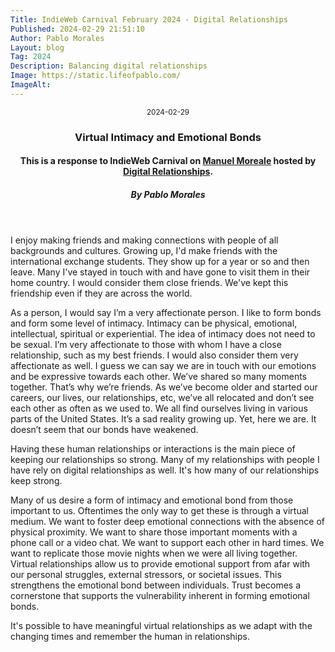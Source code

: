 ```yaml
---
Title: IndieWeb Carnival February 2024 - Digital Relationships
Published: 2024-02-29 21:51:10
Author: Pablo Morales
Layout: blog
Tag: 2024
Description: Balancing digital relationships
Image: https://static.lifeofpablo.com/
ImageAlt: 
---
```

<header class="bg-yellow sans-serif">
    <div class="mw9 center pa4 pt5-ns ph7-l">
      <time class="f6 mb2 dib ttu tracked"><small>2024-02-29</small></time>
      <h3 class="f2 f1-m f-headline-l measure-narrow lh-title mv0">
        <span class="bg-black-90 lh-copy white pa1 tracked-tight">
          Virtual Intimacy and Emotional Bonds
        </span>
      </h3>
      <h4 class="f3 fw1 georgia i">This is a response to IndieWeb Carnival on <a href="https://manuelmoreale.com/indieweb-carnival-digital-relationships" class="u">Manuel Moreale</a> hosted by <a href="https://manuelmoreale.com/" class="u">Digital Relationships</a>.</h4>
      <h5 class="f6 ttu tracked black-80">By Pablo Morales</h5>
    </div>
  </header>
<div class="pa4 ph7-l georgia mw9-l center">
<div class="f5 f4-ns lh-copy measure mb4" markdown="1">

I enjoy making friends and making connections with people of all backgrounds and cultures. Growing up, I'd make friends with the international exchange students. They show up for a year or so and then leave. Many I've stayed in touch with and have gone to visit them in their home country. I would consider them close friends. We've kept this friendship even if they are across the world. 

As a person, I would say I’m a very affectionate person. I like to form bonds and form some level of intimacy. Intimacy can be physical, emotional, intellectual, spiritual or experiential. The idea of intimacy does not need to be sexual. I’m very affectionate to those with whom I have a close relationship, such as my best friends. I would also consider them very affectionate as well. I guess we can say we are in touch with our emotions and be expressive towards each other. We’ve shared so many moments together. That’s why we’re friends. As we’ve become older and started our careers, our lives, our relationships, etc, we’ve all relocated and don’t see each other as often as we used to. We all find ourselves living in various parts of the United States. It’s a sad reality growing up. Yet, here we are. It doesn’t seem that our bonds have weakened.

Having these human relationships or interactions is the main piece of keeping our relationships so strong. Many of my relationships with people I have rely on digital relationships as well. It's how many of our relationships keep strong. 

Many of us desire a form of intimacy and emotional bond from those important to us. Oftentimes the only way to get these is through a virtual medium. We want to foster deep emotional connections with the absence of physical proximity. We want to share those important moments with a phone call or a video chat. We want to support each other in hard times. We want to replicate those movie nights when we were all living together. Virtual relationships allow us to provide emotional support from afar with our personal struggles, external stressors, or societal issues. This strengthens the emotional bond between individuals. Trust becomes a cornerstone that supports the vulnerability inherent in forming emotional bonds.

It's possible to have meaningful virtual relationships as we adapt with the changing times and remember the human in relationships.

</div>
</div>
